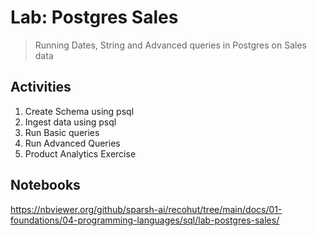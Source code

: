 # Lab: Postgres Sales

> Running Dates, String and Advanced queries in Postgres on Sales data

## Activities

1. Create Schema using psql
2. Ingest data using psql
3. Run Basic queries
4. Run Advanced Queries
5. Product Analytics Exercise

## Notebooks

https://nbviewer.org/github/sparsh-ai/recohut/tree/main/docs/01-foundations/04-programming-languages/sql/lab-postgres-sales/
